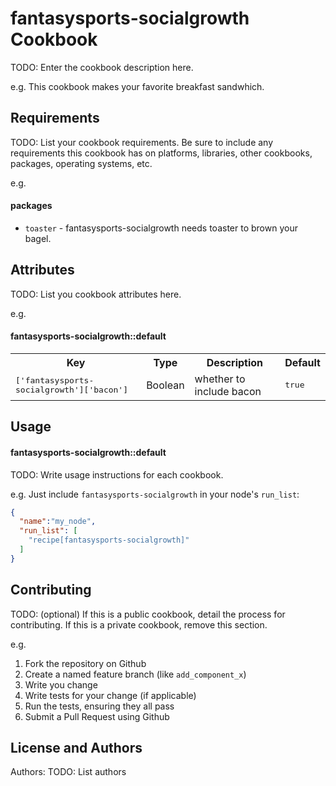 fantasysports-socialgrowth Cookbook
===================================
TODO: Enter the cookbook description here.

e.g.
This cookbook makes your favorite breakfast sandwhich.

Requirements
------------
TODO: List your cookbook requirements. Be sure to include any requirements this cookbook has on platforms, libraries, other cookbooks, packages, operating systems, etc.

e.g.
#### packages
- `toaster` - fantasysports-socialgrowth needs toaster to brown your bagel.

Attributes
----------
TODO: List you cookbook attributes here.

e.g.
#### fantasysports-socialgrowth::default
<table>
  <tr>
    <th>Key</th>
    <th>Type</th>
    <th>Description</th>
    <th>Default</th>
  </tr>
  <tr>
    <td><tt>['fantasysports-socialgrowth']['bacon']</tt></td>
    <td>Boolean</td>
    <td>whether to include bacon</td>
    <td><tt>true</tt></td>
  </tr>
</table>

Usage
-----
#### fantasysports-socialgrowth::default
TODO: Write usage instructions for each cookbook.

e.g.
Just include `fantasysports-socialgrowth` in your node's `run_list`:

```json
{
  "name":"my_node",
  "run_list": [
    "recipe[fantasysports-socialgrowth]"
  ]
}
```

Contributing
------------
TODO: (optional) If this is a public cookbook, detail the process for contributing. If this is a private cookbook, remove this section.

e.g.
1. Fork the repository on Github
2. Create a named feature branch (like `add_component_x`)
3. Write you change
4. Write tests for your change (if applicable)
5. Run the tests, ensuring they all pass
6. Submit a Pull Request using Github

License and Authors
-------------------
Authors: TODO: List authors
